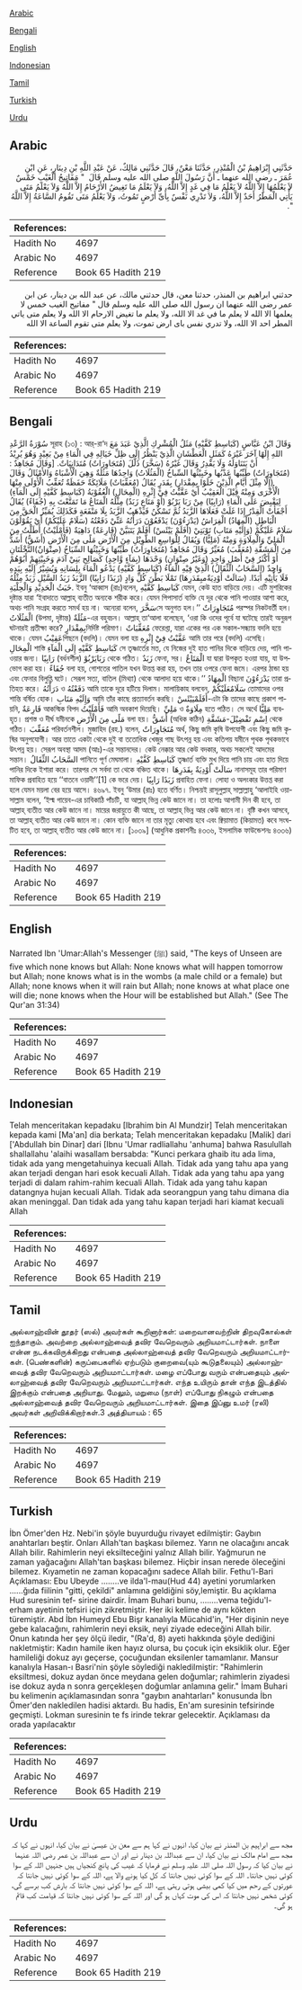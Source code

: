 [Arabic](#arabic)

[Bengali](#bengali)

[English](#english)

[Indonesian](#indonesian)

[Tamil](#tamil)

[Turkish](#turkish)

[Urdu](#urdu)

## Arabic


<div dir="rtl" lang="ar" style={{fontSize:'larger',backgroundColor:'#f8f9fa',padding:20}}>
حَدَّثَنِي إِبْرَاهِيمُ بْنُ الْمُنْذِرِ، حَدَّثَنَا مَعْنٌ، قَالَ حَدَّثَنِي مَالِكٌ، عَنْ عَبْدِ اللَّهِ بْنِ دِينَارٍ، عَنِ ابْنِ عُمَرَ ـ رضى الله عنهما ـ أَنَّ رَسُولَ اللَّهِ صلى الله عليه وسلم قَالَ ‏ "‏ مَفَاتِيحُ الْغَيْبِ خَمْسٌ لاَ يَعْلَمُهَا إِلاَّ اللَّهُ لاَ يَعْلَمُ مَا فِي غَدٍ إِلاَّ اللَّهُ، وَلاَ يَعْلَمُ مَا تَغِيضُ الأَرْحَامُ إِلاَّ اللَّهُ وَلاَ يَعْلَمُ مَتَى يَأْتِي الْمَطَرُ أَحَدٌ إِلاَّ اللَّهُ، وَلاَ تَدْرِي نَفْسٌ بِأَىِّ أَرْضٍ تَمُوتُ، وَلاَ يَعْلَمُ مَتَى تَقُومُ السَّاعَةُ إِلاَّ اللَّهُ ‏"‏‏.‏
</div>
<div style={{backgroundColor:'#f8f9fa',padding:20, marginBottom: 10}}><table> <thead> <tr> <th>References:</th> <th></th> </tr> </thead> <tbody><tr><td>Hadith No</td><td>4697</td></tr><tr><td>Arabic No</td><td>4697</td></tr><tr><td>Reference</td><td>Book 65 Hadith 219</td></tr></tbody></table></div>


<div dir="rtl" lang="ar" style={{fontSize:'larger',backgroundColor:'#f8f9fa',padding:20}}>
حدثني ابراهيم بن المنذر، حدثنا معن، قال حدثني مالك، عن عبد الله بن دينار، عن ابن عمر رضى الله عنهما ان رسول الله صلى الله عليه وسلم قال " مفاتيح الغيب خمس لا يعلمها الا الله لا يعلم ما في غد الا الله، ولا يعلم ما تغيض الارحام الا الله ولا يعلم متى ياتي المطر احد الا الله، ولا تدري نفس باى ارض تموت، ولا يعلم متى تقوم الساعة الا الله
</div>
<div style={{backgroundColor:'#f8f9fa',padding:20, marginBottom: 10}}><table> <thead> <tr> <th>References:</th> <th></th> </tr> </thead> <tbody><tr><td>Hadith No</td><td>4697</td></tr><tr><td>Arabic No</td><td>4697</td></tr><tr><td>Reference</td><td>Book 65 Hadith 219</td></tr></tbody></table></div>

## Bengali


<div dir="ltr" lang="bn" style={{fontSize:'larger',backgroundColor:'#f8f9fa',padding:20}}>
سُوْرَةُ الرَّعْدِ সূরাহ (১৩) : আর্-রা‘দ وَقَالَ ابْنُ عَبَّاسٍ (كَبَاسِطِ كَفَّيْهِ) مَثَلُ الْمُشْرِكِ الَّذِيْ عَبَدَ مَعَ اللهِ إِلَهًا آخَرَ غَيْرَهُ كَمَثَلِ الْعَطْشَانِ الَّذِيْ يَنْظُرُ إِلَى ظِلِّ خَيَالِهِ فِي الْمَاءِ مِنْ بَعِيْدٍ وَهُوَ يُرِيْدُ أَنْ يَتَنَاوَلَهُ وَلَا يَقْدِرُ وَقَالَ غَيْرُهُ (سَخَّرَ) ذَلَّلَ (مُتَجَاوِرَاتٌ) مُتَدَانِيَاتٌ. [وَقَالَ مُجَاهِدٌ : (مُتَجَاوِرَاتٌ) طَيِّبُها عَذْبُها وخَبِيْثُها السِّباخُ (الْمَثُلَاتُ) وَاحِدُهَا مَثُلَةٌ وَهِيَ الْأَشْبَاهُ وَالأَمْثَالُ وَقَالَ (إِلَّا مِثْلَ أَيَّامِ الَّذِيْنَ خَلَوْا بِمِقْدَارٍ) بِقَدَرٍ يُقَالُ (مُعَقِّبَاتٌ) مَلَائِكَةٌ حَفَظَةٌ تُعَقِّبُ الْأُوْلَى مِنْهَا الْأُخْرَى وَمِنْهُ قِيْلَ الْعَقِيْبُ أَيْ عَقَّبْتُ فِيْ إِثْرِهِ (الْمِحَالِ) الْعُقُوْبَةُ (كَبَاسِطِ كَفَّيْهِ إِلَى الْمَآءِ) لِيَقْبِضَ عَلَى الْمَاءِ (رَابِيًا) مِنْ رَبَا يَرْبُوْ (أَوْ مَتَاعٍ زَبَدٌ) مِثْلُهُ الْمَتَاعُ مَا تَمَتَّعْتَ بِهِ (جُفَاءً) يُقَالُ أَجْفَأَتْ الْقِدْرُ إِذَا غَلَتْ فَعَلَاهَا الزَّبَدُ ثُمَّ تَسْكُنُ فَيَذْهَبُ الزَّبَدُ بِلَا مَنْفَعَةٍ فَكَذَلِكَ يُمَيِّزُ الْحَقَّ مِنَ الْبَاطِلِ (الْمِهَادُ) الْفِرَاشُ (يَدْرَءُوْنَ) يَدْفَعُوْنَ دَرَأْتُهُ عَنِّيْ دَفَعْتُهُ (سَلَامٌ عَلَيْكُمْ) أَيْ يَقُوْلُوْنَ سَلَامٌ عَلَيْكُمْ (وَإِلَيْهِ مَتَابِ) تَوْبَتِيْ (أَفَلَمْ يَيْئَسْ) أَفَلَمْ يَتَبَيَّنْ (قَارِعَةٌ) دَاهِيَةٌ (فَأَمْلَيْتُ) أَطَلْتُ مِنَ الْمَلِيِّ وَالْمِلَاوَةِ وَمِنْهُ (مَلِيًّا) وَيُقَالُ لِلْوَاسِعِ الطَّوِيْلِ مِنَ الْأَرْضِ مَلًى مِنَ الْأَرْضِ (أَشَقُّ) أَشَدُّ مِنَ الْمَشَقَّةِ (مُعَقِّبَ) مُغَيِّرٌ وَقَالَ مُجَاهِدٌ (مُتَجَاوِرَاتٌ) طَيِّبُهَا وَخَبِيْثُهَا السِّبَاخُ (صِنْوَانٌ)النَّخْلَتَانِ أَوْ أَكْثَرُ فِيْ أَصْلٍ وَاحِدٍ (وَغَيْرُ صِنْوَانٍ) وَحْدَهَا (بِمَآءٍ وَّاحِدٍ) كَصَالِحِ بَنِيْ آدَمَ وَخَبِيْثِهِمْ أَبُوْهُمْ وَاحِدٌ (السَّحَابُ الثِّقَالُ) الَّذِيْ فِيْهِ الْمَاءُ (كَبَاسِطِ كَفَّيْهِ) يَدْعُو الْمَاءَ بِلِسَانِهِ وَيُشِيْرُ إِلَيْهِ بِيَدِهِ فَلَا يَأْتِيْهِ أَبَدًا. (سَالَتْ أَوْدِيَةٌمبِقَدَرِهَا) تَمْلَا بَطْنَ كُلِّ وَادٍ (زَبَدًا رَابِيًا) الزَّبَدُ زَبَدُ السَّيْلِ زَبَدٌ مِثْلُهُ خَبَثُ الْحَدِيْدِ وَالْحِلْيَةِ. ইবনু ‘আব্বাস (রাঃ)বলেন, كَبَاسِطِ كَفَّيْهِ যেমন, কেউ হাত বাড়িয়ে দেয়। এটি মুশরিকের দৃষ্টান্ত যারা ‘ইবাদাতে আল্লাহ্ ব্যতীত অন্যকে শরীক করে। যেমন পিপাসার্ত ব্যক্তি যে দূর থেকে পানি পাওয়ার আশা করে, অথচ পানি সংগ্রহ করতে সমর্থ হয় না। অন্যেরা বলেন, سَخَّرَসে অনুগত হল।’’ مُتَجَاوِرَاتٌ পরস্পর নিকটবর্তী হল। الْمَثُلَاتُ (উপমা, দৃষ্টান্ত) مَثُلَةٌ-এর বহুবচন। আল্লাহ্ তা‘আলা বলেছেন, ‘ওরা কি ওদের পূর্বে যা ঘটেছে তারই অনুরূপ ঘটনারই প্রতীক্ষা করে? بِمِقْدَارٍনির্দিষ্ট পরিমাণ। مُعَقِّبَاتٌ ফেরেশ্তা, যারা একের পর এক সকাল-সন্ধ্যায় বদলি হয়ে থাকে। যেমন عَقِيْبُপিছনে (বদলি)। যেমন বলা হয় عَقَّبْتُ فِيْٓ إِثْرِهِ আমি তার পরে (বদলি) এসেছি। الْمِحَالِ শাস্তি كَبَاسِطِ كَفَّيْهِ إِلَى الْمَآءِ সে তৃষ্ণার্তের মত, যে নিজের দুই হাত পানির দিকে বাড়িয়ে দেয়, পানি পাওয়ার জন্য। رَابِيًا (বর্ধনশীল) رَبَايَرْبُوْ থেকে গঠিত। زَبَدٌ ফেনা, সর। الْمَتَاعُ যা দ্বারা উপকৃত হওয়া যায়, যা উপভোগ করা হয়। جُفَاءً বলা হয়, গোশতের পাতিল যখন উত্তপ্ত করা হয়, তখন তার ওপরে ফেনা জমে। এরপর ঠান্ডা হয় এবং ফেনার বিলুপ্তি ঘটে। সেরূপ সত্য, বাতিল (মিথ্যা) থেকে আলাদা হয়ে থাকে।’’ الْمِهَادُ বিছানা يَدْرَءُوْنَ তারা প্রতিহত করে। دَرَأْتُهُ ও دَفَعْتُهُ আমি তাকে দূরে হটিয়ে দিলাম। মালায়িকাহ বলবেন, سَلَامٌعَلَيْكُمْ তোমাদের ওপর শান্তি বর্ষিত হোক। وَإِلَيْهِ مَتَابِ আমি তাঁর কাছে প্রত্যাবর্তন করছি। أَفَلَمْيَيْئَسْ-এটা কি তাদের কাছে প্রকাশ পায়নি, قَارِعَةٌ আকস্মিক বিপদ فَأَمْلَيْتُ আমি অবকাশ দিয়েছি। مَلِيِّ ও مِلَاوَةٌ হতে পঠিত। সে অর্থে مَلِيًّا ব্যবহৃত। প্রশস্ত ও দীর্ঘ যমীনকে مَلًى مِنَ الْأَرْضِ বলা হয়। أَشَقُّ (অধিক কঠিন) اِسْمِ تَفْضِيْلَ-مَشَقَّةِ থেকে গঠিত। مُعَقِّبَ পরিবর্তনশীল। মুজাহিদ (রহ.) বলেন, مُتَجَاوِرَاتٌ অর্থ, কিছু জমি কৃষি উপযোগী এবং কিছু জমি কৃষির অনুপযোগী। আর তাতে একটা থেকে দুই বা ততোধিক খেজুর গাছ উৎপন্ন হয় এবং কতিপয় যমীনে পৃথক পৃথকভাবে উৎপন্ন হয়। সেরূপ অবস্থা আদম (আঃ)-এর সন্তানদের। কেউ নেক্কার আর কেউ বদকার, অথচ সকলেই আদমের সন্তান। السَّحَابُ الثِّقَالُ পানিতে পূর্ণ মেঘমালা। كَبَاسِطِ كَفَّيْهِ তৃষ্ণার্ত ব্যক্তি মুখ দিয়ে পানি চায় এবং হাত দিয়ে পানির দিকে ইশারা করে। তারপর সে সর্বদা তা থেকে বঞ্চিত থাকে। سَالَتْ أَوْدِيَةٌ بِقَدَرِهَا নানাসমূহ তার পরিমাণ মাফিক প্রবাহিত হয়ে ‘‘বাতনে ওয়াদী’’[1] কে ভরে দেয়। زَبَدًا رَابِيًا প্রবাহিত ফেনা। লোহা ও অলংকার উত্তপ্ত করা হলে যেমন ময়লা বের হয়ে আসে। ৪৬৯৭. ইবনু ‘উমার (রাঃ) হতে বর্ণিত। নিশ্চয়ই রাসূলুল্লাহ্ সাল্লাল্লাহু ‘আলাইহি ওয়াসাল্লাম বলেন, ‘ইল্ম গায়েব-এর চাবিকাঠি পাঁচটি, যা আল্লাহ্ ভিন্ন কেউ জানে না। তা হলোঃ আগামী দিন কী হবে, তা আল্লাহ্ ব্যতীত আর কেউ জানে না। মায়ের জরায়ুতে কী আছে, তা আল্লাহ্ ভিন্ন আর কেউ জানে না। বৃষ্টি কখন আসবে, তা আল্লাহ্ ব্যতীত আর কেউ জানে না। কোন ব্যক্তি জানে না তার মৃত্যু কোথায় হবে এবং ক্বিয়ামাত (কিয়ামত) কবে সংঘটিত হবে, তা আল্লাহ্ ব্যতীত আর কেউ জানে না। [১০৩৯] (আধুনিক প্রকাশনীঃ ৪৩৩৬, ইসলামিক ফাউন্ডেশনঃ ৪৩৩৬)
</div>
<div style={{backgroundColor:'#f8f9fa',padding:20, marginBottom: 10}}><table> <thead> <tr> <th>References:</th> <th></th> </tr> </thead> <tbody><tr><td>Hadith No</td><td>4697</td></tr><tr><td>Arabic No</td><td>4697</td></tr><tr><td>Reference</td><td>Book 65 Hadith 219</td></tr></tbody></table></div>

## English


<div dir="ltr" lang="en" style={{fontSize:'larger',backgroundColor:'#f8f9fa',padding:20}}>
Narrated Ibn 'Umar:Allah's Messenger (ﷺ) said, "The keys of Unseen are five which none knows but Allah: None knows what will happen tomorrow but Allah; none knows what is in the wombs (a male child or a female) but Allah; none knows when it will rain but Allah; none knows at what place one will die; none knows when the Hour will be established but Allah." (See The Qur'an 31:34)
</div>
<div style={{backgroundColor:'#f8f9fa',padding:20, marginBottom: 10}}><table> <thead> <tr> <th>References:</th> <th></th> </tr> </thead> <tbody><tr><td>Hadith No</td><td>4697</td></tr><tr><td>Arabic No</td><td>4697</td></tr><tr><td>Reference</td><td>Book 65 Hadith 219</td></tr></tbody></table></div>

## Indonesian


<div dir="ltr" lang="id" style={{fontSize:'larger',backgroundColor:'#f8f9fa',padding:20}}>
Telah menceritakan kepadaku [Ibrahim bin Al Mundzir] Telah menceritakan kepada kami [Ma'an] dia berkata; Telah menceritakan kepadaku [Malik] dari ['Abdullah bin Dinar] dari [Ibnu 'Umar radliallahu 'anhuma] bahwa Rasulullah shallallahu 'alaihi wasallam bersabda: "Kunci perkara ghaib itu ada lima, tidak ada yang mengetahuinya kecuali Allah. Tidak ada yang tahu apa yang akan terjadi dengan hari esok kecuali Allah. Tidak ada yang tahu apa yang terjadi di dalam rahim-rahim kecuali Allah. Tidak ada yang tahu kapan datangnya hujan kecuali Allah. Tidak ada seorangpun yang tahu dimana dia akan meninggal. Dan tidak ada yang tahu kapan terjadi hari kiamat kecuali Allah
</div>
<div style={{backgroundColor:'#f8f9fa',padding:20, marginBottom: 10}}><table> <thead> <tr> <th>References:</th> <th></th> </tr> </thead> <tbody><tr><td>Hadith No</td><td>4697</td></tr><tr><td>Arabic No</td><td>4697</td></tr><tr><td>Reference</td><td>Book 65 Hadith 219</td></tr></tbody></table></div>

## Tamil


<div dir="ltr" lang="ta" style={{fontSize:'larger',backgroundColor:'#f8f9fa',padding:20}}>
அல்லாஹ்வின் தூதர் (ஸல்) அவர்கள் கூறினார்கள்: மறைவானவற்றின் திறவுகோல்கள் ஐந்தாகும். அவற்றை அல்லாஹ்வைத் தவிர வேறெவரும் அறியமாட்டார்கள். நாளை என்ன நடக்கவிருக்கிறது என்பதை அல்லாஹ்வைத் தவிர வேறெவரும் அறியமாட்டார்கள். (பெண்களின்) கருப்பைகளில் ஏற்படும் குறைவை(யும் கூடுதலையும்) அல்லாஹ்வைத் தவிர வேறெவரும் அறியமாட்டார்கள். மழை எப்போது வரும் என்பதையும் அல்லாஹ்வைத் தவிர வேறெவரும் அறியமாட்டார்கள். எந்த உயிரும் தான் எந்த இடத்தில் இறக்கும் என்பதை அறியாது. மேலும், மறுமை (நாள்) எப்போது நிகழும் என்பதை அல்லாஹ்வைத் தவிர வேறெவரும் அறியமாட்டார்கள். இதை இப்னு உமர் (ரலி) அவர்கள் அறிவிக்கிறார்கள்.3 அத்தியாயம் : 65
</div>
<div style={{backgroundColor:'#f8f9fa',padding:20, marginBottom: 10}}><table> <thead> <tr> <th>References:</th> <th></th> </tr> </thead> <tbody><tr><td>Hadith No</td><td>4697</td></tr><tr><td>Arabic No</td><td>4697</td></tr><tr><td>Reference</td><td>Book 65 Hadith 219</td></tr></tbody></table></div>

## Turkish


<div dir="ltr" lang="tr" style={{fontSize:'larger',backgroundColor:'#f8f9fa',padding:20}}>
İbn Ömer'den Hz. Nebi'in şöyle buyurduğu rivayet edilmiştir: Gaybın anahtarları beştir. Onları Allah'tan başkası bilemez. Yarın ne olacağını ancak Allah bilir. Rahimlerin neyi eksilteceğini yalnız Allah bilir. Yağmurun ne zaman yağacağını Allah'tan başkası bilemez. Hiçbir insan nerede öleceğini bilemez. Kıyametin ne zaman kopacağını sadece Allah bilir. Fethu'l-Bari Açıklaması: Ebu Ubeyde ........ve ilda'l-mau(Hud 44) ayetini yorumlarken ......ğıda fiilinin "gitti, çekildi" anlamına geldiğini söy,lemiştir. Bu açıklama Hud suresinin tef- sirine dairdir. İmam Buhari bunu, ........vema teğidu'l-erham ayetinin tefsiri için zikretmiştir. Her iki kelime de aynı kökten türemiştir. Abd İbn Humeyd Ebu Bişr kanalıyla Mücahid'in, "Her dişinin neye gebe kalacağını, rahimlerin neyi eksik, neyi ziyade edeceğini Allah bilir. Onun katında her şey ölçü iledir, "(Ra'd, 8) ayeti hakkında şöyle dediğini nakletmiştir: Kadın hamile iken hayız olursa, bu çocuk için eksiklik olur. Eğer hamileliği dokuz ayı geçerse, çocuğundan eksilenler tamamlanır. Mansur kanalıyla Hasan-ı Basri'nin şöyle söylediği nakledilmiştir: "Rahimlerin eksiltmesi, dokuz aydan önce meydana gelen doğumlar; rahimlerin ziyadesi ise dokuz ayda n sonra gerçekleşen doğumlar anlamına gelir." İmam Buhari bu kelimenin açıklamasından sonra "gaybın anahtarları" konusunda İbn Ömer'den nakledilen hadisi aktardı. Bu hadis, En'am suresinin tefsirinde geçmişti. Lokman suresinin te fs irinde tekrar gelecektir. Açıklaması da orada yapılacaktır
</div>
<div style={{backgroundColor:'#f8f9fa',padding:20, marginBottom: 10}}><table> <thead> <tr> <th>References:</th> <th></th> </tr> </thead> <tbody><tr><td>Hadith No</td><td>4697</td></tr><tr><td>Arabic No</td><td>4697</td></tr><tr><td>Reference</td><td>Book 65 Hadith 219</td></tr></tbody></table></div>

## Urdu


<div dir="rtl" lang="ur" style={{fontSize:'larger',backgroundColor:'#f8f9fa',padding:20}}>
مجھ سے ابراہیم بن المنذر نے بیان کیا، انہوں نے کہا ہم سے معن بن عیسیٰ نے بیان کیا، انہوں نے کہا کہ مجھ سے امام مالک نے بیان کیا، ان سے عبداللہ بن دینار نے اور ان سے عبداللہ بن عمر رضی اللہ عنہما نے بیان کیا کہ رسول اللہ صلی اللہ علیہ وسلم نے فرمایا کہ غیب کی پانچ کنجیاں ہیں جنہیں اللہ کے سوا کوئی نہیں جانتا۔ اللہ کے سوا کوئی نہیں جانتا کہ کل کیا ہونے والا ہے، اللہ کے سوا کوئی نہیں جانتا کہ عورتوں کے رحم میں کیا کمی بیشی ہوتی رہتی ہے، اللہ کے سوا کوئی نہیں جانتا کہ بارش کب برسے گی، کوئی شخص نہیں جانتا کہ اس کی موت کہاں ہو گی اور اللہ کے سوا کوئی نہیں جانتا کہ قیامت کب قائم ہو گی۔
</div>
<div style={{backgroundColor:'#f8f9fa',padding:20, marginBottom: 10}}><table> <thead> <tr> <th>References:</th> <th></th> </tr> </thead> <tbody><tr><td>Hadith No</td><td>4697</td></tr><tr><td>Arabic No</td><td>4697</td></tr><tr><td>Reference</td><td>Book 65 Hadith 219</td></tr></tbody></table></div>